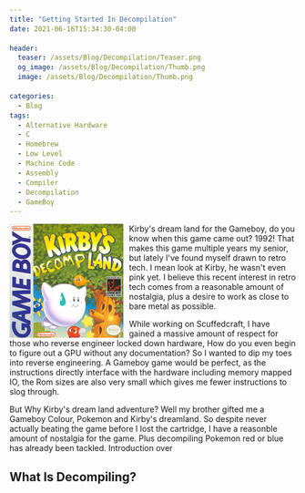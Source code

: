 ```yaml
---
title: "Getting Started In Decompilation"
date: 2021-06-16T15:34:30-04:00

header:
  teaser: /assets/Blog/Decompilation/Teaser.png
  og_image: /assets/Blog/Decompilation/Thumb.png
  image: /assets/Blog/Decompilation/Thumb.png

categories:
  - Blog
tags:
  - Alternative Hardware
  - C
  - Homebrew
  - Low Level
  - Machine Code
  - Assembly
  - Compiler
  - Decompilation
  - GameBoy
---
```


<img style="float: left; padding-right: 10px;" src="/assets/Blog/Decompilation/Thumb.png">Kirby's dream land for the Gameboy, do you know when this game came out? 1992! That makes this game multiple years my senior, but lately I've found myself drawn to retro tech. I mean look at Kirby, he wasn't even pink yet. I believe this recent interest in retro tech comes from a reasonable amount of nostalgia, plus a desire to work as close to bare metal as possible. 

While working on Scuffedcraft, I have gained a massive amount of respect for those who reverse engineer locked down hardware, How do you even begin to figure out a GPU without any documentation? So I wanted to dip my toes into reverse engineering. A Gameboy game would be perfect, as the instructions directly interface with the hardware including memory mapped IO, the Rom sizes are also very small which gives me fewer instructions to slog through.

But Why Kirby's dream land adventure? Well my brother gifted me a Gameboy Colour, Pokemon and Kirby's dreamland. So despite never actually beating the game before I lost the cartridge, I have a reasonble amount of nostalgia for the game. Plus decompiling Pokemon red or blue has already been tackled. Introduction over

## What Is Decompiling?
